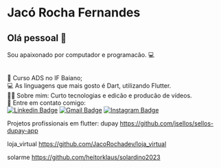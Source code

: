 # Jacó Rocha Fernandes

## Olá pessoal 👋
Sou apaixonado por computador e programacão. :computer:


 <br/> 📒 Curso ADS no IF Baiano;
 <br/> :computer: As linguagens que mais gosto é Dart, utilizando Flutter. 
 <br/> 👱‍♂️ Sobre mim: Curto tecnologias e edicão e producão de vídeos.
 <br/> :email: Entre em contato comigo: 
 <br/>
 [![Linkedin Badge](https://img.shields.io/badge/-Jaco%20Rocha-blue?style=social-square&logo=Linkedin&logoColor=white&link=https://www.linkedin.com/in/jac%C3%B3-rocha-fernandes-4839a71b0/)](https://www.linkedin.com/in/jac%C3%B3-rocha-fernandes-4839a71b0/)  [![Gmail Badge](https://img.shields.io/badge/-Jaco%20Rocha-c14438?style=social-square&logo=Gmail&logoColor=white&link=mailto:jacorocha.dev@gmail.com)](mailto:jacorocha.dev@gmail.com)  [![Instagram Badge](https://img.shields.io/badge/-Jaco%20Rocha-3f729b?style=social-square&logo=Instagram&logoColor=white&link=http://instagram.com/jaco_rocha19/)](http://instagram.com/jaco_rocha19/)


Projetos profissionais em flutter:
dupay
https://github.com/jsellos/sellos-dupay-app

loja_virtual
https://github.com/JacoRochadev/loja_virtual

solarme
https://github.com/heitorklaus/solardino2023
